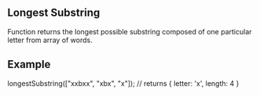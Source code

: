 ## Longest Substring

Function returns the longest possible substring composed of one particular letter from array of words.

## Example

longestSubstring(["xxbxx", "xbx", "x"]); // returns { letter: 'x', length: 4 }
